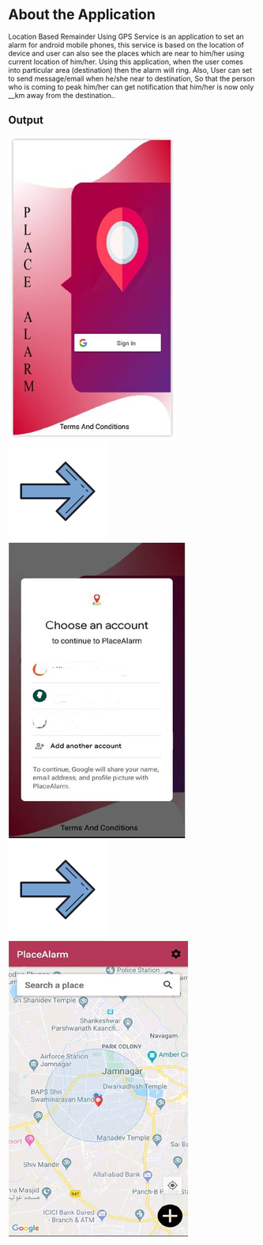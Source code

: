 About the Application
============

Location Based Remainder Using GPS Service is an application to set an alarm for android mobile phones, this service is based on the location of device and user can also see the places which are near to him/her using current location of him/her. Using this application, when the user comes into particular area (destination) then the alarm will ring. Also, User can set to send message/email when he/she near to destination, So that the person who is coming to peak him/her can get notification that him/her is now only __km away from the destination.. 

Output
------------------------------
![alt text](https://github.com/YagnikBavishi/PlaceAlarm/blob/master/images/p1.jpg)![alt text](https://github.com/YagnikBavishi/PlaceAlarm/blob/master/images/arrow.png)![alt text](https://github.com/YagnikBavishi/PlaceAlarm/blob/master/images/p2_LI.jpg)![alt text](https://github.com/YagnikBavishi/PlaceAlarm/blob/master/images/arrow.png)![alt text](https://github.com/YagnikBavishi/PlaceAlarm/blob/master/images/p3.jpg)

        



        
